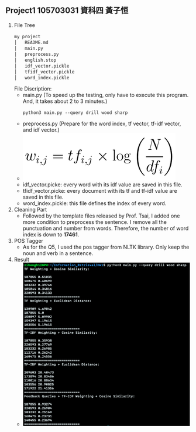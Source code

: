 ## Project1 105703031 資科四 黃子恒
1. File Tree
    ```
    my project
    │   README.md
    │   main.py
    │   preprocess.py
    │   english.stop
    │   idf_vector.pickle
    │   tfidf_vector.pickle
    │   word_index.pickle
    ```
    File Discription:
    * main.py (To speed up the testing, only have to execute this program. And, it takes about 2 to 3 minutes.)
        ```
        python3 main.py --query drill wood sharp
        ```
    * preprocess.py (Prepare for the word index, tf vector, tf-idf vector, and idf vector.)
    * ![](./figures/formula.png)
    * idf_vector.picke: every word with its idf value are saved in this file.
    * tfidf_vector.picke: every document with its tf and tf-idf value are saved in this file.
    * word_index.pickle: this file defines the index of every word.
2. Cleaning Part
    * Followed by the template files released by Prof. Tsai, I added one more condition to preprocess the sentence. I remove all the punctuation and number from words. Therefore, the number of word index is down to **17461**.
3. POS Tagger
    * As for the Q5, I used the pos tagger from NLTK library. Only keep the noun and verb in a sentence.
4. Result
    * ![](./figures/result.png)
